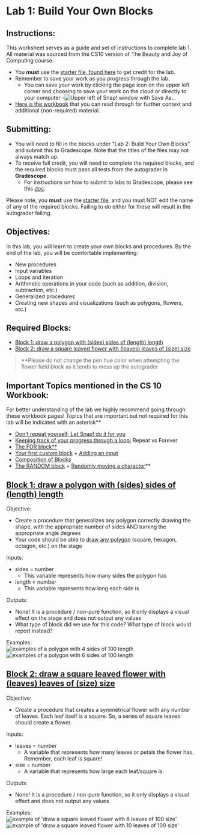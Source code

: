 # Lab 1: Build Your Own Blocks

## Instructions: 
This worksheet serves as a guide and set of instructions to complete lab 1. All material was sourced from the CS10 version of The Beauty and Joy of Computing course.

- You **must** use the [starter file, found here](https://snap.berkeley.edu/snap/snap.html#open:https://cs10.org/bjc-r/prog/loop/lab2-starter-code-v3.xml) to get credit for the lab.
- Remember to save your work as you progress through the lab.
    - You can save your work by clicking the page icon on the upper left corner and choosing to save your work on the cloud or directly to your computer
    -![Upper left of Snap! window with Save As...](/images)
- [Here is the workbook](https://cs10.org/bjc-r/cur/programming/loops/repeat-n/introduction-to-repeat-n.html?1&2&2&3&topic=berkeley_bjc%2Fintro_pair%2F2-loops-variables.topic&course=cs10_fa21.html&novideo&noreading&noassignment) that you can read through for further context and additional (non-required) material. 

## Submitting: 
- You will need to fill in the blocks under "Lab 2: Build Your Own Blocks" and submit this to Gradescope. Note that the titles of the files may not always match up. 
- To receive full credit, you will need to complete the required blocks, and the required blocks must pass all tests from the autograder in **Gradescope**. 
    - For instructions on how to submit to labs to Gradescope, please see this [doc](https://docs.google.com/document/d/1XAcZc9ypX07-bt0gK6uQ4P-06SrjPRsgiOjERIOlvYU/edit?usp=sharing).

 Please note, you **must** use the [starter file](https://snap.berkeley.edu/snap/snap.html#open:https://cs10.org/bjc-r/prog/loop/lab2-starter-code-v3.xml), and you must NOT edit the name of any of the required blocks. Failing to do either for these will result in the autograder failing.

## Objectives: 
In this lab, you will learn to create your own blocks and procedures. By the end of the lab, you will be comfortable implementing:
- New procedures
- Input variables
- Loops and iteration
- Arithmetic operations in your code (such as addition, division, subtraction, etc.)
- Generalized procedures
- Creating new shapes and visualizations (such as polygons, flowers, etc.)

## Required Blocks: 
- [Block 1:  draw a polygon with (sides) sides of (length) length](#block-1--draw-a-polygon-with-sides-sides-of-length-length)
- [Block 2: draw a square leaved flower with (leaves) leaves of (size) size](#block-2-draw-a-square-leaved-flower-with-leaves-leaves-of-size-size)

> **Please do not change the pen hue color when attempting the flower field block as it tends to mess up the autograder 

## Important Topics mentioned in the CS 10 Workbook: 
For better understanding of the lab we highly recommend going through these workbook pages! Topics that are important but not required for this lab will be indicated with an asterisk**
- [Don't repeat yourself; Let Snap! do it for you](https://cs10.org/bjc-r/cur/programming/loops/repeat-n/introduction-to-repeat-n.html?1&1&2&2&2&3&3&4&4&4&5&topic=berkeley_bjc%2Fintro_pair%2F2-loops-variables.topic&course=cs10_fa21.html&novideo&noreading&noassignment)
- [Keeping track of your progress through a loop:](https://cs10.org/bjc-r/cur/programming/loops/for/introduction-to-for.html?1&1&2&2&3&topic=berkeley_bjc%2Fintro_pair%2F2-loops-variables.topic&course=cs10_fa21.html&novideo&noreading&noassignment) Repeat vs Forever
- [The FOR block**](https://cs10.org/bjc-r/cur/programming/loops/for/for.html?1&1&2&2&3&topic=berkeley_bjc%2Fintro_pair%2F2-loops-variables.topic&course=cs10_fa21.html&novideo&noreading&noassignment)
- [Your first custom block](https://cs10.org/bjc-r/cur/programming/functions/intro/tutorial-custom-blocks.html?1&1&2&2&2&3&topic=berkeley_bjc%2Fintro_pair%2F2-loops-variables.topic&course=cs10_fa21.html&novideo&noreading&noassignment) + [Adding an input](https://cs10.org/bjc-r/cur/programming/functions/intro/adding-a-simple-input.html?1&1&2&2&2&3&topic=berkeley_bjc%2Fintro_pair%2F2-loops-variables.topic&course=cs10_fa21.html&novideo&noreading&noassignment)
- [Composition of Blocks](https://cs10.org/bjc-r/cur/programming/functions/intro/composing-blocks.html?1&1&2&2&2&3&3&4&4&4&5&5&topic=berkeley_bjc%2Fintro_pair%2F2-loops-variables.topic&course=cs10_fa21.html&novideo&noreading&noassignment)
- [The RANDOM block](https://cs10.org/bjc-r/cur/programming/random/the-random-block.html?1&1&2&2&2&3&3&4&4&4&5&5&topic=berkeley_bjc%2Fintro_pair%2F2-loops-variables.topic&course=cs10_fa21.html&novideo&noreading&noassignment) + [Randomly moving a character](https://cs10.org/bjc-r/cur/programming/random/randomly-moving-character.html?1&1&2&2&2&3&3&4&4&4&5&5&topic=berkeley_bjc%2Fintro_pair%2F2-loops-variables.topic&course=cs10_fa21.html&novideo&noreading&noassignment)**

## [Block 1:  draw a polygon with (sides) sides of (length) length](https://cs10.org/bjc-r/cur/programming/functions/make-a-draw-polygon-block.html?1&2&2&3&topic=berkeley_bjc%2Fintro_pair%2F2-loops-variables.topic&course=cs10_fa21.html&novideo&noreading&noassignment)

Objective:
- Create a procedure that generalizes any polygon correctly drawing the shape, with the appropriate number of sides AND turning the appropriate angle degrees
- Your code should be able to [draw any polygon](https://cs10.org/bjc-r/cur/programming/loops/repeat-n/draw-regular-polygons-with-repeat.html?1&1&2&2&2&3&3&4&4&4&5&5&topic=berkeley_bjc%2Fintro_pair%2F2-loops-variables.topic&course=cs10_fa21.html&novideo&noreading&noassignment) (square, hexagon, octagon, etc.) on the stage

Inputs: 
- sides = number
    - This variable represents how many sides the polygon has
- length = number
    - This variable represents how long each side is

Outputs: 
- None! It is a procedure / non-pure function, so it only displays a visual effect on the stage and does not output any values
- What type of block did we use for this code? What type of block would report instead? 

Examples:   
![examples of a polygon with 4 sides of 100 length](/asssets/images/lab_images/lab2_b1_1.png)   
![examples of a polygon with 6 sides of 100 length](/asssets/images/lab_images/lab2_b1_2.png)

## [Block 2: draw a square leaved flower with (leaves) leaves of (size) size](https://cs10.org/bjc-r/cur/programming/functions/intro/composing-blocks.html?1&2&2&3&topic=berkeley_bjc%2Fintro_pair%2F2-loops-variables.topic&course=cs10_fa21.html&novideo&noreading&noassignment) 
Objective: 
- Create a procedure that creates a symmetrical flower with any number of leaves. Each leaf itself is a square. So, a series of square leaves should create a flower.

Inputs: 
- leaves = number
    - A variable that represents how many leaves or petals the flower has. Remember, each leaf is square!
- size = number
    - A variable that represents how large each leaf/square is.

Outputs: 
- None! It is a procedure / non-pure function, so it only displays a visual effect and does not output any values

Examples:  
![example of 'draw a square leaved flower with 6 leaves of 100 size'](/asssets/images/lab_images/lab2_b2_1.png)   
![example of 'draw a square leaved flower with 10 leaves of 100 size'](/asssets/images/lab_images/lab2_b2_2.png)
